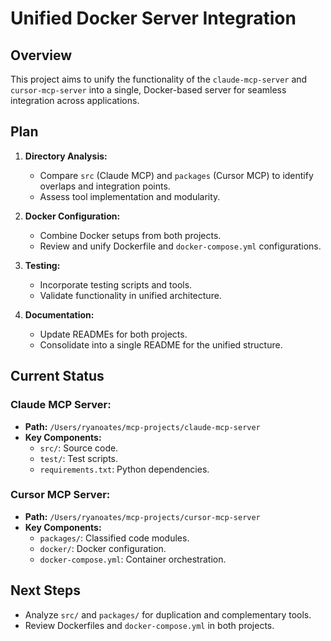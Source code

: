 # Unified Docker Server Integration

## Overview
This project aims to unify the functionality of the `claude-mcp-server` and `cursor-mcp-server` into a single, Docker-based server for seamless integration across applications.

## Plan
1. **Directory Analysis:**
   - Compare `src` (Claude MCP) and `packages` (Cursor MCP) to identify overlaps and integration points.
   - Assess tool implementation and modularity.

2. **Docker Configuration:**
   - Combine Docker setups from both projects.
   - Review and unify Dockerfile and `docker-compose.yml` configurations.

3. **Testing:**
   - Incorporate testing scripts and tools.
   - Validate functionality in unified architecture.

4. **Documentation:**
   - Update READMEs for both projects.
   - Consolidate into a single README for the unified structure.

## Current Status
### Claude MCP Server:
- **Path:** `/Users/ryanoates/mcp-projects/claude-mcp-server`
- **Key Components:**
  - `src/`: Source code.
  - `test/`: Test scripts.
  - `requirements.txt`: Python dependencies.

### Cursor MCP Server:
- **Path:** `/Users/ryanoates/mcp-projects/cursor-mcp-server`
- **Key Components:**
  - `packages/`: Classified code modules.
  - `docker/`: Docker configuration.
  - `docker-compose.yml`: Container orchestration.

## Next Steps
- Analyze `src/` and `packages/` for duplication and complementary tools.
- Review Dockerfiles and `docker-compose.yml` in both projects.